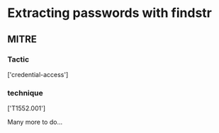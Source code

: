 # Extracting passwords with findstr

## MITRE

### Tactic
['credential-access']

### technique
['T1552.001']

Many more to do...
